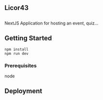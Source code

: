 ##  Licor43
##
NextJS Application for hosting an event, quiz...

## Getting Started

```
npm install
npm run dev
```

### Prerequisites

node

## Deployment
